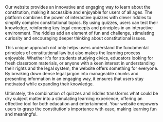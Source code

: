 Our website provides an innovative and engaging way to learn about the constitution, making it accessible and enjoyable for users of all ages. The platform combines the power of interactive quizzes with clever riddles to simplify complex constitutional topics. By using quizzes, users can test their knowledge, reinforcing key legal concepts and principles in an interactive environment. The riddles add an element of fun and challenge, stimulating curiosity and encouraging deeper thinking about constitutional issues.

This unique approach not only helps users understand the fundamental principles of constitutional law but also makes the learning process enjoyable. Whether it's for students studying civics, educators looking for fresh classroom materials, or anyone with a keen interest in understanding their rights and the legal system, the website offers something for everyone. By breaking down dense legal jargon into manageable chunks and presenting information in an engaging way, it ensures that users stay motivated while expanding their knowledge.

Ultimately, the combination of quizzes and riddles transforms what could be dry subject matter into a stimulating learning experience, offering an effective tool for both education and entertainment. Your website empowers users to grasp the constitution's importance with ease, making learning fun and meaningful.
